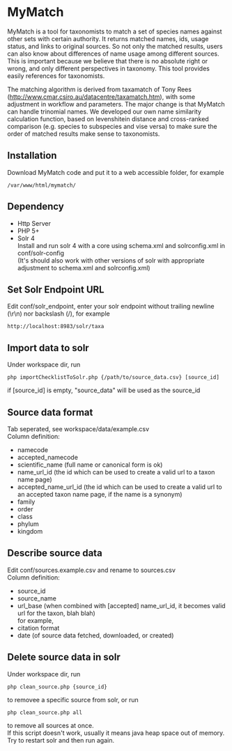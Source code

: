 # MyMatch
  
MyMatch is a tool for taxonomists to match a set of species names against other sets with certain authority. It returns matched names, ids, usage status, and links to original sources. So not only the matched results, users can also know about differences of name usage among different sources.
This is important because we believe that there is no absolute right or wrong, and only different perspectives in taxonomy. This tool provides easily references for taxonomists.

The matching algorithm is derived from taxamatch of Tony Rees (http://www.cmar.csiro.au/datacentre/taxamatch.htm), with some adjustment in workflow and parameters. The major change is that MyMatch can handle trinomial names.
We developed our own name similarity calculation function, based on levenshitein distance and cross-ranked comparison (e.g. species to subspecies and vise versa) to make sure the order of matched results make sense to taxonomists. 

Installation
------
Download MyMatch code and put it to a web accessible folder, for example
```
/var/www/html/mymatch/
```

Dependency
------
- Http Server
- PHP 5+
- Solr 4  
Install and run solr 4 with a core using schema.xml and solrconfig.xml in conf/solr-config  
(It's should also work with other versions of solr with appropriate adjustment to schema.xml and solrconfig.xml)

Set Solr Endpoint URL
-----
Edit conf/solr_endpoint, enter your solr endpoint without trailing newline (\r\n) nor backslash (/), for example
```
http://localhost:8983/solr/taxa
```

Import data to solr
-----
Under workspace dir, run  
```
php importChecklistToSolr.php {/path/to/source_data.csv} [source_id]
```
if [source_id] is empty, \"source_data\" will be used as the source_id  

Source data format
-----
Tab seperated, see workspace/data/example.csv  
Column definition:
- namecode
- accepted_namecode
- scientific_name (full name or canonical form is ok)
- name_url_id (the id which can be used to create a valid url to a taxon name page)
- accepted_name_url_id (the id which can be used to create a valid url to an accepted taxon name page, if the name is a synonym)
- family
- order
- class
- phylum
- kingdom

Describe source data
-----
Edit conf/sources.example.csv and rename to sources.csv  
Column definition:  
- source_id
- source_name
- url_base (when combined with [accepted] name_url_id, it becomes valid url for the taxon, blah blah)  
for example,
- citation format
- date (of source data fetched, downloaded, or created)

Delete source data in solr
-----
Under workspace dir, run  
```
php clean_source.php {source_id}
```  
to removee a specific source from solr, or run  
```
php clean_source.php all
```
to remove all sources at once.  
If this script doesn't work, usually it means java heap space out of memory. Try to restart solr and then run again.
